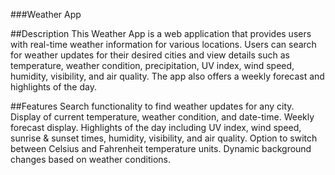 ###Weather App

##Description
This Weather App is a web application that provides users with real-time weather information for various locations. Users can search for weather updates for their desired cities and view details such as temperature, weather condition, precipitation, UV index, wind speed, humidity, visibility, and air quality. The app also offers a weekly forecast and highlights of the day.

##Features
Search functionality to find weather updates for any city.
Display of current temperature, weather condition, and date-time.
Weekly forecast display.
Highlights of the day including UV index, wind speed, sunrise & sunset times, humidity, visibility, and air quality.
Option to switch between Celsius and Fahrenheit temperature units.
Dynamic background changes based on weather conditions.
